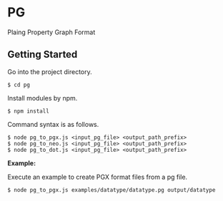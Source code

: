 # PG

Plaing Property Graph Format

## Getting Started

Go into the project directory.

    $ cd pg

Install modules by npm.

    $ npm install

Command syntax is as follows.

    $ node pg_to_pgx.js <input_pg_file> <output_path_prefix>
    $ node pg_to_neo.js <input_pg_file> <output_path_prefix>
    $ node pg_to_dot.js <input_pg_file> <output_path_prefix>

**Example:**

Execute an example to create PGX format files from a pg file.

    $ node pg_to_pgx.js examples/datatype/datatype.pg output/datatype
